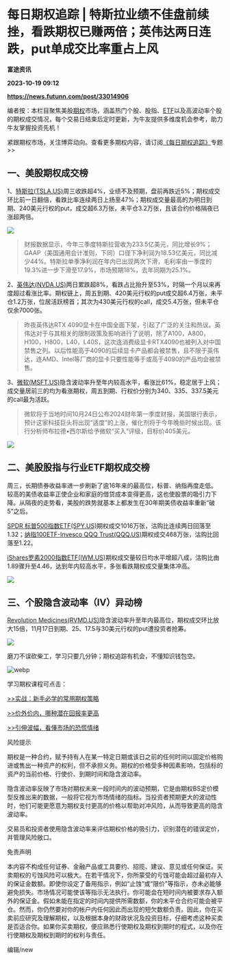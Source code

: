 # 每日期权追踪 | 特斯拉业绩不佳盘前续挫，看跌期权已赚两倍；英伟达两日连跌，put单成交比率重占上风
**富途资讯**

**2023-10-19 09:12**

**https://news.futunn.com/post/33014906**

编者按：本栏目聚焦美股[期权](https://course.futunn.com/course/1188?news_content_link_id=470&news_content_link_type=textlink_learning)市场，涵盖热门个股、股指、[ETF](https://course.futunn.com/course/1194?news_content_link_id=385&news_content_link_type=textlink_learning)以及高波动率个股的期权成交情况，每个交易日结束后定时更新，为牛友提供多维度机会参考，助力牛友掌握投资先机！

紧跟期权市场，关注博弈动向。查看更多期权内容，请订阅[《每日期权追踪》](https://news.futunn.com/news-topics/1333)专题>>

一、美股期权成交榜
---------

1、[特斯拉(TSLA.US)](https://www.futunn.com/quote/stock?m=us&code=TSLA)周三收跌超4%，业绩不及预期，盘前再跌近5%；期权成交环比前一日翻倍，看跌比率连续两日上扬至47%；期权成交量最高的为明日到期、240美元行权的put，成交超6.3万张，未平仓3.2万张，且该合约价格隔夜已涨超两倍。

![](https://postimg.futunn.com/16976970256623953433246.png)

> 财报数据显示，今年三季度特斯拉营收为233.5亿美元，同比增长9%；GAAP（美国通用会计准则，下同）口径下净利润为18.53亿美元，同比减少44%。特斯拉单季净利润在年内已出现两次下滑，毛利率由一季度的19.3%进一步下滑至17.9%，市场预期18%，去年同期为25.1%。

2、[英伟达(NVDA.US)](https://www.futunn.com/quote/stock?m=us&code=NVDA)两日累跌超8%，看跌占比抬升至53%，时隔一个月以来再度超过看涨比率。期权链上，周五到期、420美元行权的put成交超6.4万张，未平仓1.2万张，位居活跃榜首；其次为430美元行权的call，成交5.4万张，但未平仓仅余7000张。

> 昨夜英伟达RTX 4090显卡在中国全面下架，引起了广泛的关注和热议。英伟达对于与其相关的限制政策及影响进行了说明，除了A100，A800，H100，H800，L40，L40S，这次连消费级显卡RTX4090也被列入对中国禁售之列。以后性能高于4090的后续显卡产品都会被禁售，且不限于英伟达，连AMD、Intel等厂商的显卡只要性能等于或高于4090的产品均会被禁售。

3、[微软(MSFT.US)](https://www.futunn.com/quote/stock?m=us&code=MSFT)隐含波动率升至年内较高水平，看涨比61%，稳定居于上风；成交量居前三的均为看涨期权，周五到期、行权价分别为340、335、337.5美元的call最为活跃。

> 微软将于当地时间10月24日公布2024财年第一季度财报，美国银行表示，预计这家科技巨头将出现“适度”的上涨，催化剂将于今年晚些时候出现。该行分析师布拉德•西尔斯给予微软“买入”评级，目标价405美元。

![](https://postimg.futunn.com/16976839963022293212117.png)

二、美股股指与行业ETF期权成交榜
-----------------

周三，长期债券收益率进一步刷新了逾16年来的最高位，标普、纳指再度走低。较高的美债收益率正使企业和家庭的借贷成本变得更高，这也使股票的吸引力下降。从隔夜的走势看，美股的跌势就基本上都发生在30年期美债收益率重新“破5”之后。

[SPDR 标普500指数ETF(SPY.US)](https://www.futunn.com/quote/stock?m=us&code=SPY)期权成交1016万张，沽购比连续两日回落至1.32；[纳指100ETF-Invesco QQQ Trust(QQQ.US)](https://www.futunn.com/quote/stock?m=us&code=QQQ)期权成交468万张，沽购比回落至1.22。

[iShares罗素2000指数ETF(IWM.US)](https://www.futunn.com/quote/stock?m=us&code=IWM)期权成交量较日均水平增超八成，沽购比由1.89骤升至4.46，达到年内较高水平，多张看跌期权成交量集体冲高。

![](https://postimg.futunn.com/1697684014089764362308.png)

三、个股隐含波动率（IV）异动榜
----------------

[Revolution Medicines(RVMD.US)](https://www.futunn.com/quote/stock?m=us&code=RVMD)隐含波动率升至年内最高位，期权成交环比放大15倍，11月17日到期、25、17.5与30美元行权的put遭投资者抢筹。

![](https://postimg.futunn.com/16976840471782622183149.png)

磨刀不误砍柴工，学习只要几分钟；期权追踪有机会，不懂知识钱包空。

![webp](https://emoticon.futunn.com/small_emoticon_2212/80px/038.png?imageMogr2/ignore-error/1/format/webp)

学习期权课程可点击：

[\>>实战：新手必学的常用期权策略](https://q.futunn.com/feed/110157305151492?global_content=%7B%22promote_id%22%3A13766%2C%22sub_promote_id%22%3A5%7D)

[\>>价外价内，哪种潜在回报率更高](https://www.futunn.com/hk/learn/detail-is-the-potential-return-of-out-of-price-vs-intra-price-options-higher-54166-220431017?global_content=%7B%22promote_id%22%3A13766,%22sub_promote_id%22%3A14%7D)

[\>>引伸波幅，看懂市场的恐慌情绪](https://www.futunn.com/learn/detail-extruded-volatility-to-understand-market-panic-sentiment-54166-220467044?global_content=%7B%22promote_id%22%3A13766,%22sub_promote_id%22%3A14%7D)

风险提示

期权是一种合约，赋予持有人在某一特定日期或该日之前的任何时间以固定价格购进或售出一种资产的权利，但不承担义务。期权的价格受多种因素影响，包括标的资产的当前价格、行使价、到期时间和隐含波动率。

隐含波动率反映了市场对期权未来一段时间内的波动预期，它是由期权BS定价模型反推出来的数据，一般将它视为市场情绪的指标。当投资者预期更大的波动性时，他们可能更愿意为期权支付更高的价格以帮助对冲风险，从而导致更高的隐含波动率。

交易员和投资者使用隐含波动率来评估期权价格的吸引力，识别潜在的错误定价，并管理风险敞口。

免责声明

本内容不构成任何证券、金融产品或工具要约、招揽、建议、意见或任何保证。买卖期权的亏蚀风险可以极大。在若干情况下，你所蒙受的亏蚀可能会超过最初存入的保证金数额。即使你设定了备用指示，例如“止蚀”或“限价”等指示，亦未必能够避免损失。市场情况可能使该等指示无法执行。你可能会在短时间内被要求存入额外的保证金。假如未能在指定的时间内提供所需数额，你的未平仓合约可能会被平仓。然而，你仍然要对你的帐户内任何因此而出现的短欠数额负责。因此，你在买卖前应研究及理解期权，以及根据本身的财政状况及投资目标，仔细考虑这种买卖是否适合你。如果你买卖期权，便应熟悉行使期权及期权到期时的程式，以及你在行使期权及期权到期时的权利与责任。

编辑/new